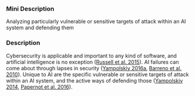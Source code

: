 ### Mini Description

Analyzing particularly vulnerable or sensitive targets of attack within an AI system and defending them

### Description

Cybersecurity is applicable and important to any kind of software, and artificial intelligence is no exception ([Russell et al. 2015](http://futureoflife.org/data/documents/research_priorities.pdf)). AI failures can come about through lapses in security ([Yampolskiy 2016a](http://arxiv.org/abs/1610.07997), [Barreno et al. 2010](http://dx.doi.org/10.1007/s10994-010-5188-5)). Unique to AI are the specific vulnerable or sensitive targets of attack within an AI system, and the active ways of defending those ([Yampolskiy 2014](http://dx.doi.org/10.1080/0952813X.2014.895114), [Papernot et al. 2016](http://arxiv.org/abs/1602.02697)).

